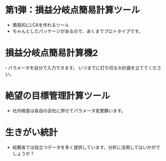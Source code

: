 # 第1弾：損益分岐点簡易計算ツール
- 簡易的にLCAを作れるツール
- ちゃんとしたパッケージがあるので、あくまでプロトタイプです。
# 損益分岐点簡易計算機2
‐ パラメータを自分で入力できます。
いつまでに打ち切るか計画を立ててください。

# 絶望の目標管理計算ツール
- 社内格差は各自の会社に併せてパラメータ変更願います。

# 生きがい統計
- 総務省では役立つデータを多く提供しています。分析に活用してはいかがでしょうか？
